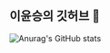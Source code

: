 ## 이윤승의 깃허브 👋
![Anurag's GitHub stats](https://github-readme-stats.vercel.app/api?username=younseung-Lee&show_icons=true&theme=radical)
